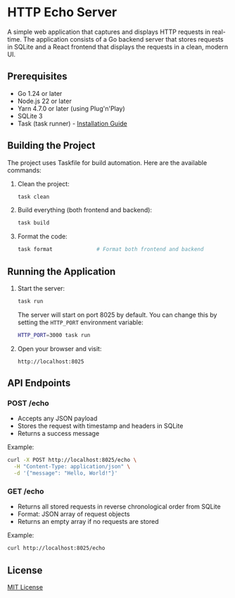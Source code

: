 # HTTP Echo Server

A simple web application that captures and displays HTTP requests
in real-time. The application consists of a Go backend server that
stores requests in SQLite and a React frontend that displays the
requests in a clean, modern UI.

## Prerequisites

- Go 1.24 or later
- Node.js 22 or later
- Yarn 4.7.0 or later (using Plug'n'Play)
- SQLite 3
- Task (task runner) - [Installation Guide](https://taskfile.dev/installation/)

## Building the Project

The project uses Taskfile for build automation. Here are the available commands:

1. Clean the project:
   ```bash
   task clean
   ```

2. Build everything (both frontend and backend):
   ```bash
   task build
   ```

3. Format the code:
   ```bash
   task format              # Format both frontend and backend
   ```

## Running the Application

1. Start the server:
   ```bash
   task run
   ```
   The server will start on port 8025 by default. You can change this by setting the `HTTP_PORT` environment variable:
   ```bash
   HTTP_PORT=3000 task run
   ```

2. Open your browser and visit:
   ```
   http://localhost:8025
   ```

## API Endpoints

### POST /echo
- Accepts any JSON payload
- Stores the request with timestamp and headers in SQLite
- Returns a success message

Example:
```bash
curl -X POST http://localhost:8025/echo \
  -H "Content-Type: application/json" \
  -d '{"message": "Hello, World!"}'
```

### GET /echo
- Returns all stored requests in reverse chronological order from SQLite
- Format: JSON array of request objects
- Returns an empty array if no requests are stored

Example:
```bash
curl http://localhost:8025/echo
```

## License

[MIT License](LICENSE)
